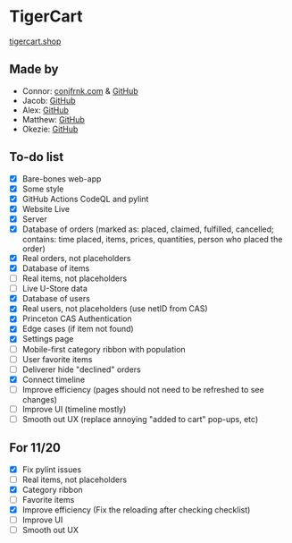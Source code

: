 # TigerCart

[tigercart.shop](https://tigercart.shop)

## Made by

- Connor: [conjfrnk.com](https://conjfrnk.com) & [GitHub](https://github.com/conjfrnk)
- Jacob: [GitHub](https://github.com/jacobdavis3)
- Alex: [GitHub](https://github.com/AlexDelistathis)
- Matthew: [GitHub](https://github.com/mattzhang80)
- Okezie: [GitHub](https://github.com/oaken-one)

## To-do list

- [X] Bare-bones web-app
- [X] Some style
- [X] GitHub Actions CodeQL and pylint
- [X] Website Live
- [X] Server
- [X] Database of orders (marked as: placed, claimed, fulfilled, cancelled; contains: time placed, items, prices, quantities, person who placed the order)
- [X] Real orders, not placeholders
- [X] Database of items
- [ ] Real items, not placeholders
- [ ] Live U-Store data
- [X] Database of users
- [X] Real users, not placeholders (use netID from CAS)
- [X] Princeton CAS Authentication
- [X] Edge cases (if item not found)
- [X] Settings page
- [ ] Mobile-first category ribbon with population
- [ ] User favorite items
- [ ] Deliverer hide "declined" orders
- [X] Connect timeline
- [ ] Improve efficiency (pages should not need to be refreshed to see changes)
- [ ] Improve UI (timeline mostly)
- [ ] Smooth out UX (replace annoying "added to cart" pop-ups, etc)

## For 11/20

- [X] Fix pylint issues
- [ ] Real items, not placeholders
- [X] Category ribbon
- [ ] Favorite items
- [X] Improve efficiency (Fix the reloading after checking checklist)
- [ ] Improve UI
- [ ] Smooth out UX
